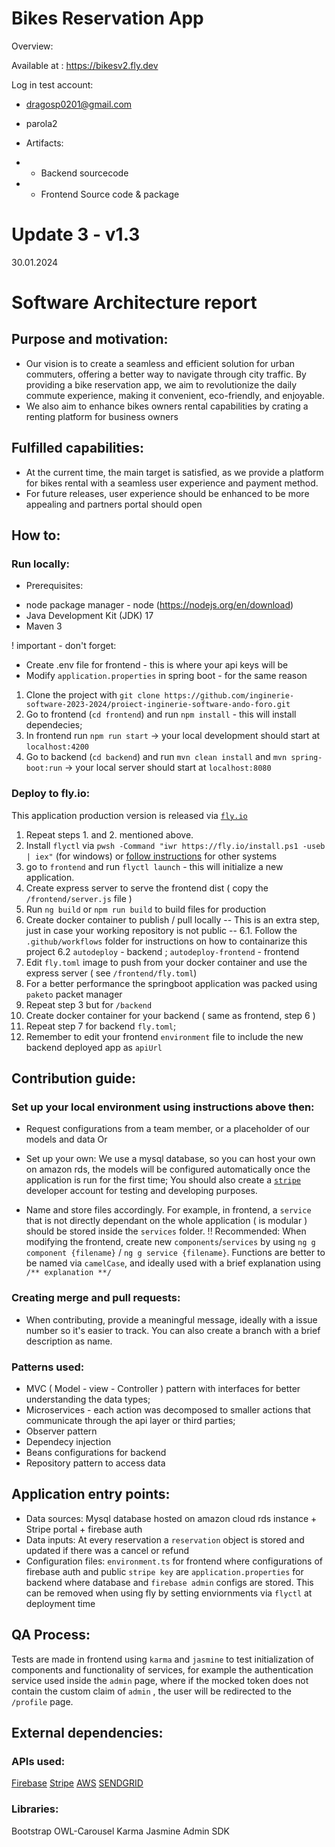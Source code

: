 # Bikes Reservation App

Overview:

Available at : https://bikesv2.fly.dev

Log in test account:

- dragosp0201@gmail.com
- parola2

- Artifacts:
- - Backend sourcecode
- - Frontend Source code & package

# Update 3 - v1.3

30.01.2024

# Software Architecture report

## Purpose and motivation:

- Our vision is to create a seamless and efficient solution for urban commuters, offering a better way to navigate through city traffic. By providing a bike reservation app, we aim to revolutionize the daily commute experience, making it convenient, eco-friendly, and enjoyable.
- We also aim to enhance bikes owners rental capabilities by crating a renting platform for business owners

## Fulfilled capabilities:

- At the current time, the main target is satisfied, as we provide a platform for bikes rental with a seamless user experience and payment method.
- For future releases, user experience should be enhanced to be more appealing and partners portal should open

## How to:

### Run locally:

- Prerequisites:

* node package manager - node (https://nodejs.org/en/download)
* Java Development Kit (JDK) 17
* Maven 3

! important - don't forget:

- Create .env file for frontend - this is where your api keys will be
- Modify `application.properties` in spring boot - for the same reason

1. Clone the project with `git clone https://github.com/inginerie-software-2023-2024/proiect-inginerie-software-ando-foro.git`
2. Go to frontend (`cd frontend`) and run `npm install` - this will install dependecies;
3. In frontend run `npm run start` -> your local development should start at `localhost:4200`
4. Go to backend (`cd backend`) and run `mvn clean install` and `mvn spring-boot:run` -> your local server should start at `localhost:8080`

### Deploy to fly.io:

This application production version is released via [`fly.io`]("https://fly.io")

1. Repeat steps 1. and 2. mentioned above.
2. Install `flyctl` via `pwsh -Command "iwr https://fly.io/install.ps1 -useb | iex"` (for windows) or [follow instructions](https://fly.io/docs/hands-on/install-flyctl/) for other systems
3. go to `frontend` and run `flyctl launch` - this will initialize a new application.
4. Create express server to serve the frontend dist ( copy the `/frontend/server.js` file )
5. Run `ng build` or `npm run build` to build files for production
6. Create docker container to publish / pull locally -- This is an extra step, just in case your working repository is not public --
   6.1. Follow the `.github/workflows` folder for instructions on how to containarize this project
   6.2 `autodeploy` - backend ; `autodeploy-frontend` - frontend
7. Edit `fly.toml` image to push from your docker container and use the express server ( see `/frontend/fly.toml`)
8. For a better performance the springboot application was packed using `paketo` packet manager
9. Repeat step 3 but for `/backend`
10. Create docker container for your backend ( same as frontend, step 6 )
11. Repeat step 7 for backend `fly.toml`;
12. Remember to edit your frontend `environment` file to include the new backend deployed app as `apiUrl`

## Contribution guide:

### Set up your local environment using instructions above then:

- Request configurations from a team member, or a placeholder of our models and data
  Or
- Set up your own: We use a mysql database, so you can host your own on amazon rds, the models will be configured automatically once the application is run for the first time; You should also create a [`stripe`](https://stripe.com/docs/api) developer account for testing and developing purposes.

- Name and store files accordingly. For example, in frontend, a `service` that is not directly dependant on the whole application ( is modular ) should be stored inside the `services` folder.
  !! Recommended: When modifying the frontend, create new `components`/`services` by using `ng g component {filename}` / `ng g service {filename}`.
  Functions are better to be named via `camelCase`, and ideally used with a brief explanation using `/** explanation **/`

### Creating merge and pull requests:

- When contributing, provide a meaningful message, ideally with a issue number so it's easier to track. You can also create a branch with a brief description as name.

### Patterns used:

- MVC ( Model - view - Controller ) pattern with interfaces for better understanding the data types;
- Microservices - each action was decomposed to smaller actions that communicate through the api layer or third parties;
- Observer pattern
- Dependecy injection
- Beans configurations for backend
- Repository pattern to access data

## Application entry points:

- Data sources: Mysql database hosted on amazon cloud rds instance + Stripe portal + firebase auth
- Data inputs: At every reservation a `reservation` object is stored and updated if there was a cancel or refund
- Configuration files:
  `environment.ts` for frontend where configurations of firebase auth and public `stripe key` are
  `application.properties` for backend where database and `firebase admin` configs are stored. This can be removed when using fly by setting enviornments via `flyctl` at deployment time

## QA Process:

Tests are made in frontend using `karma` and `jasmine` to test initialization of components and functionality of services, for example the authentication service used inside the `admin` page, where if the mocked token does not contain the custom claim of `admin` , the user will be redirected to the `/profile` page.

## External dependencies:

### APIs used:

[Firebase](https://firebase.google.com/docs/auth)
[Stripe]("https://stripe.com/docs/api")
[AWS]("https://aws.amazon.com/lambda")
[SENDGRID]("https://sendgrid.com/en-us")

### Libraries:

Bootstrap
OWL-Carousel
Karma
Jasmine
Admin SDK
